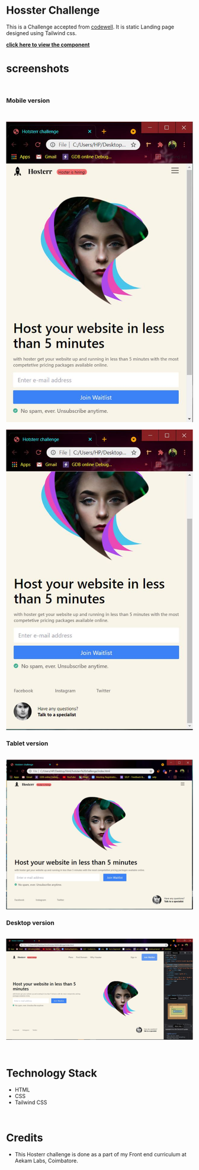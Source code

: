 # Hosster Challenge

This is a Challenge accepted from [codewell](https://www.codewell.cc/challenges/hosterr-waitlist-page--60b3ea4c0cc72310b5a2494d). It is static Landing page designed using Tailwind css.

[**click here to view the component**](https://harishkumaaran.github.io/Hosterr/)
&nbsp;

# screenshots
&nbsp;

### Mobile version

&nbsp;

![Image](refs/mobile-1.JPG)
&nbsp;
![Image](refs/mobile-2.JPG)

### Tablet version

&nbsp;
![Image](refs/Tablet.JPG)

### Desktop version

&nbsp;
![Image](refs/Desktop.JPG)

&nbsp;

# Technology Stack
- HTML
- CSS
- Tailwind CSS

&nbsp;

# Credits
- This Hosterr challenge is done as a part of my Front end curriculum at Aekam Labs, Coimbatore.







